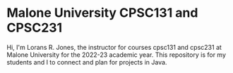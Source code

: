 # Malone University CPSC131 and CPSC231
Hi, I'm Lorans R. Jones, the instructor for courses cpsc131 and cpsc231 at Malone University for the 2022-23 academic year.
This repository is for my students and I to connect and plan for projects in Java.

